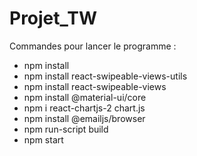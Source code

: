# Projet_TW

Commandes pour lancer le programme :
 - npm install
 - npm install react-swipeable-views-utils
 - npm install react-swipeable-views
 - npm install @material-ui/core
 - npm i react-chartjs-2 chart.js
 - npm install @emailjs/browser
 - npm run-script build
 - npm start
